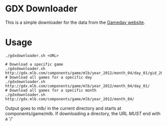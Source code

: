 GDX Downloader
==============

This is a simple downloader for the data from the
[Gameday website](http://gdx.mlb.com/components/game/mlb/).


Usage
=====

    ./gdxdownloader.sh <URL>

    # Download a specific game
    ./gdxdownloader.sh http://gdx.mlb.com/components/game/mlb/year_2012/month_04/day_01/gid_2012_04_01_nyamlb_miamlb_1/
    # Download all games for a specific day
    ./gdxdownloader.sh http://gdx.mlb.com/components/game/mlb/year_2012/month_04/day_01/
    # Download all games for a specific month
    ./gdxdownloader.sh http://gdx.mlb.com/components/game/mlb/year_2012/month_04/

Output goes to mlb/ in the current directory and starts at components/game/mlb.
If downloading a directory, the URL *MUST* end with a '/'
